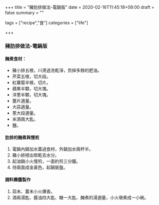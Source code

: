 +++
title = "豬肋排做法-電鍋版"
date = 2020-02-16T11:45:18+08:00
draft = false
summary = ""

tags = ["recipe","食"]
categories = ["life"]

+++
###  豬肋排做法-電鍋版 
#### 醃煮食材：
- 豬小排五根，川燙過洗乾淨，剪掉多餘的肥油。
- 芹菜五根，切大段。
- 紅蘿蔔半根，切片。
- 蘋果半顆，切大塊。
- 洋蔥半顆，切大塊。
- 薑片適量。
- 大蒜適量。
- 蔥大段適量。
- 米酒兩大匙。
- 鹽。

#### 肋排的醃煮與慢煎
1. 電鍋內鍋加水蓋過食材，外鍋加水兩杯半。
2. 豬小排撈出晾乾去水分。
3. 起油鍋小火慢煎，一面約煎三分鐘。
4. 待兩面成金黃色，起鍋裝盤。

#### 調料蘸醬製作
1. 蒜末、薑末小火爆香。
2. 酒兩湯匙、醬油四大匙、糖一大匙、醃煮的湯適量，小火墩煮成一小碗。

